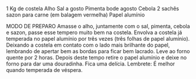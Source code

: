 1 Kg de costela 
Alho
Sal a gosto
Pimenta bode agosto
Cebola
2 sachês sazon para carne (em balagem vermelha)
Papel alumínio

MODO DE PREPARO 
Amasse o alho, juntamente com o sal, pimenta, cebola e sazon, passe esse tempero muito bem na costela.
Envolva a costela já temperada no papel alumínio por três vezes (três folhas de papel alumínio). Deixando a costela em contato com o lado mais brilhante do papel, lembrando de apertar bem as bordas para ficar bem lacrado.
Leve ao forno quente por 2 horas.
Depois deste tempo retire o papel alumínio e deixe no forno para dar uma douradinha.
Fica uma delícia.
Lembrete: É melhor quando temperada de véspera.